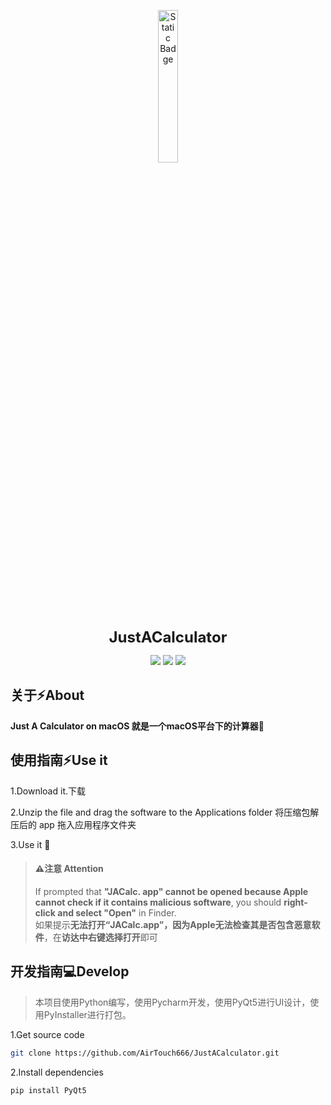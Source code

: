 <p align="center">
  <img src="https://airpicture.pages.dev/file/f3830462cf36972feb846.png" alt="Static Badge" width="25%;" />
</p>
<p align="center">
  <b style="font-size: 24px;">JustACalculator</b>
</p>													             

<p align="center">
  <img src="https://img.shields.io/badge/language-Python-light" />
  <img src="https://img.shields.io/badge/IDE-Pycharm-light" />
  <img src="https://img.shields.io/badge/licence-AGPL3.0-orange" />
</p>

## 关于⚡️About

**Just A Calculator on macOS 就是一个macOS平台下的计算器🎉**
## 使用指南⚡️Use it
1.Download it.下载

2.Unzip the file and drag the software to the Applications folder 将压缩包解压后的 app 拖入应用程序文件夹

3.Use it 🎉
>#### ⚠️注意 Attention
>If prompted that **"JACalc. app" cannot be opened because Apple cannot check if it contains malicious software**, you should **right-click and select "Open"** in Finder.
\
如果提示**无法打开“JACalc.app”，因为Apple无法检查其是否包含恶意软件**，在**访达中右键选择打开**即可
## 开发指南💻Develop
>本项目使用Python编写，使用Pycharm开发，使用PyQt5进行UI设计，使用PyInstaller进行打包。

1.Get source code
```bash
git clone https://github.com/AirTouch666/JustACalculator.git
```

2.Install dependencies
```bash
pip install PyQt5
```